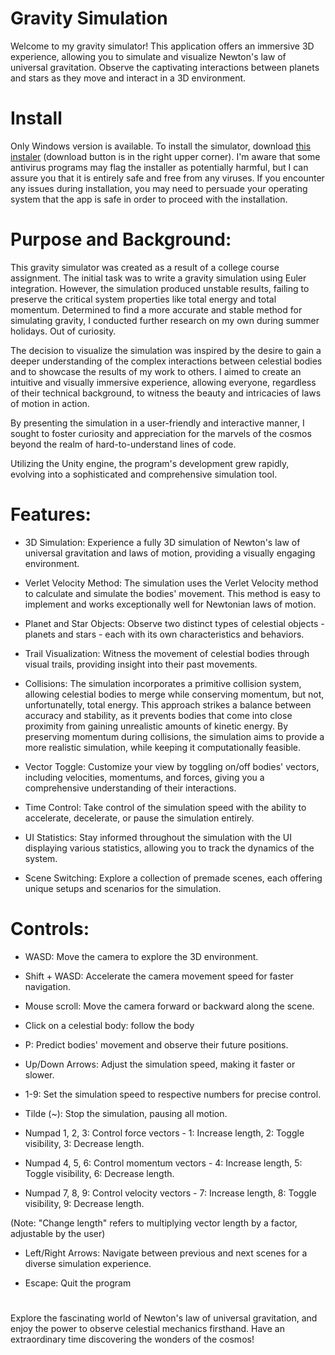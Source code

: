 # Gravity Simulation
Welcome to my gravity simulator! This application offers an immersive 3D experience, allowing you to simulate and visualize Newton's law of universal gravitation. Observe the captivating interactions between planets and stars as they move and interact in a 3D environment.

# Install
Only Windows version is available. To install the simulator, download [this instaler](Installers/GravitySimulationSetup.exe) (download button is in the right upper corner). I'm aware that some antivirus programs may flag the installer as potentially harmful, but I can assure you that it is entirely safe and free from any viruses. If you encounter any issues during installation, you may need to persuade your operating system that the app is safe in order to proceed with the installation.

# Purpose and Background:
This gravity simulator was created as a result of a college course assignment. The initial task was to write a gravity simulation using Euler integration. However, the simulation produced unstable results, failing to preserve the critical system properties like total energy and total momentum. Determined to find a more accurate and stable method for simulating gravity, I conducted further research on my own during summer holidays. Out of curiosity.

The decision to visualize the simulation was inspired by the desire to gain a deeper understanding of the complex interactions between celestial bodies and to showcase the results of my work to others. I aimed to create an intuitive and visually immersive experience, allowing everyone, regardless of their technical background, to witness the beauty and intricacies of laws of motion in action.

By presenting the simulation in a user-friendly and interactive manner, I sought to  foster curiosity and appreciation for the marvels of the cosmos beyond the realm of hard-to-understand lines of code.

Utilizing the Unity engine, the program's development grew rapidly, evolving into a sophisticated and comprehensive simulation tool.

# Features:
* 3D Simulation: Experience a fully 3D simulation of Newton's law of universal gravitation and laws of motion, providing a visually engaging environment.

* Verlet Velocity Method: The simulation uses the Verlet Velocity method to calculate and simulate the bodies' movement. This method is easy to implement and works exceptionally well for Newtonian laws of motion.

* Planet and Star Objects: Observe two distinct types of celestial objects - planets and stars - each with its own characteristics and behaviors.

* Trail Visualization: Witness the movement of celestial bodies through visual trails, providing insight into their past movements.

* Collisions: The simulation incorporates a primitive collision system, allowing celestial bodies to merge while conserving momentum, but not, unfortunatelly, total energy. This approach strikes a balance between accuracy and stability, as it prevents bodies that come into close proximity from gaining unrealistic amounts of kinetic energy. By preserving momentum during collisions, the simulation aims to provide a more realistic simulation, while keeping it computationally feasible.

* Vector Toggle: Customize your view by toggling on/off bodies' vectors, including velocities, momentums, and forces, giving you a comprehensive understanding of their interactions.

* Time Control: Take control of the simulation speed with the ability to accelerate, decelerate, or pause the simulation entirely.

* UI Statistics: Stay informed throughout the simulation with the UI displaying various statistics, allowing you to track the dynamics of the system.

* Scene Switching: Explore a collection of premade scenes, each offering unique setups and scenarios for the simulation.

# Controls:
* WASD: Move the camera to explore the 3D environment.

* Shift + WASD: Accelerate the camera movement speed for faster navigation.

* Mouse scroll: Move the camera forward or backward along the scene.

* Click on a celestial body: follow the body

* P: Predict bodies' movement and observe their future positions.

* Up/Down Arrows: Adjust the simulation speed, making it faster or slower.

* 1-9: Set the simulation speed to respective numbers for precise control.

* Tilde (~): Stop the simulation, pausing all motion.

* Numpad 1, 2, 3: Control force vectors - 1: Increase length, 2: Toggle visibility, 3: Decrease length.

* Numpad 4, 5, 6: Control momentum vectors - 4: Increase length, 5: Toggle visibility, 6: Decrease length.

* Numpad 7, 8, 9: Control velocity vectors - 7: Increase length, 8: Toggle visibility, 9: Decrease length.

(Note: "Change length" refers to multiplying vector length by a factor, adjustable by the user)

* Left/Right Arrows: Navigate between previous and next scenes for a diverse simulation experience.

* Escape: Quit the program

#
Explore the fascinating world of Newton's law of universal gravitation, and enjoy the power to observe celestial mechanics firsthand. Have an extraordinary time discovering the wonders of the cosmos!
